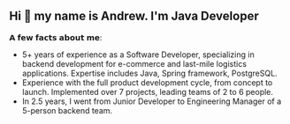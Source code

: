 ## Hi 👋 my name is Andrew. I'm Java Developer

𝗔 𝗳𝗲𝘄 𝗳𝗮𝗰𝘁𝘀 𝗮𝗯𝗼𝘂𝘁 𝗺𝗲:

- 5+ years of experience as a Software Developer, specializing in backend development for e-commerce and last-mile logistics applications. Expertise includes Java, Spring framework, PostgreSQL.
- Experience with the full product development cycle, from concept to launch. Implemented over 7 projects, leading teams of 2 to 6 people. 
- In 2.5 years, I went from Junior Developer to Engineering Manager of a 5-person backend team.
